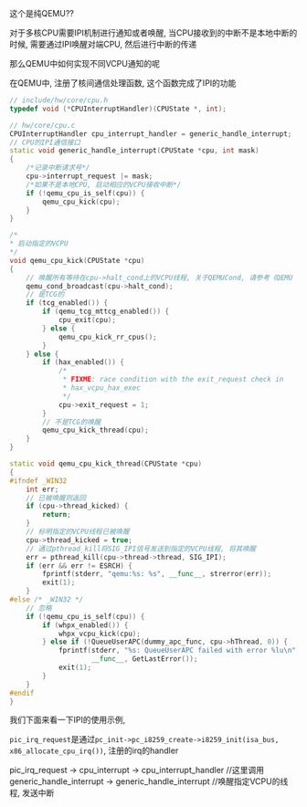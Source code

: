 
这个是纯QEMU??

对于多核CPU需要IPI机制进行通知或者唤醒, 当CPU接收到的中断不是本地中断的时候, 需要通过IPI唤醒对端CPU, 然后进行中断的传递

那么QEMU中如何实现不同VCPU通知的呢

在QEMU中, 注册了核间通信处理函数, 这个函数完成了IPI的功能

```cpp
// include/hw/core/cpu.h
typedef void (*CPUInterruptHandler)(CPUState *, int);

// hw/core/cpu.c
CPUInterruptHandler cpu_interrupt_handler = generic_handle_interrupt;
// CPU的IPI通信接口
static void generic_handle_interrupt(CPUState *cpu, int mask)
{   
    /*记录中断请求号*/
    cpu->interrupt_request |= mask;
    /*如果不是本地CPU, 启动相应的VCPU接收中断*/
    if (!qemu_cpu_is_self(cpu)) {
        qemu_cpu_kick(cpu);
    }
}
```

```cpp
/*
* 启动指定的VCPU
*/
void qemu_cpu_kick(CPUState *cpu)
{
    // 唤醒所有等待在cpu->halt_cond上的VCPU线程, 关于QEMUCond, 请参考《QEMU VCPU线程同步机制之QemuCond》
    qemu_cond_broadcast(cpu->halt_cond);
    // 是TCG的
    if (tcg_enabled()) {
        if (qemu_tcg_mttcg_enabled()) {
            cpu_exit(cpu);
        } else {
            qemu_cpu_kick_rr_cpus();
        }
    } else {
        if (hax_enabled()) {
            /*
             * FIXME: race condition with the exit_request check in
             * hax_vcpu_hax_exec
             */
            cpu->exit_request = 1;
        }
        // 不是TCG的唤醒
        qemu_cpu_kick_thread(cpu);
    }
}
```

```cpp
static void qemu_cpu_kick_thread(CPUState *cpu)
{
#ifndef _WIN32
    int err;
    // 已被唤醒则返回
    if (cpu->thread_kicked) {
        return;
    }
    // 标明指定的VCPU线程已被唤醒
    cpu->thread_kicked = true;
    // 通过pthread_kill将SIG_IPI信号发送到指定的VCPU线程, 将其唤醒
    err = pthread_kill(cpu->thread->thread, SIG_IPI);
    if (err && err != ESRCH) {
        fprintf(stderr, "qemu:%s: %s", __func__, strerror(err));
        exit(1);
    }
#else /* _WIN32 */
    // 忽略
    if (!qemu_cpu_is_self(cpu)) {
        if (whpx_enabled()) {
            whpx_vcpu_kick(cpu);
        } else if (!QueueUserAPC(dummy_apc_func, cpu->hThread, 0)) {
            fprintf(stderr, "%s: QueueUserAPC failed with error %lu\n",
                    __func__, GetLastError());
            exit(1);
        }
    }
#endif
}
```

我们下面来看一下IPI的使用示例, 

`pic_irq_request`是通过`pc_init->pc_i8259_create->i8259_init(isa_bus, x86_allocate_cpu_irq())`, 注册的irq的handler

pic_irq_request
-> cpu_interrupt
-> cpu_interrupt_handler //这里调用 generic_handle_interrupt
-> generic_handle_interrupt //唤醒指定VCPU的线程, 发送中断


